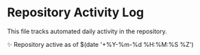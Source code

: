 # Repository Activity Log

This file tracks automated daily activity in the repository.

✨ Repository active as of $(date '+%Y-%m-%d %H:%M:%S %Z')